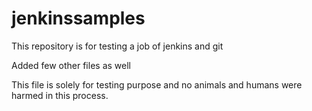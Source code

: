 # jenkinssamples
This repository is for testing a job of jenkins and git

Added few other files as well

This file is solely for testing purpose and no animals and humans were harmed in this process.
